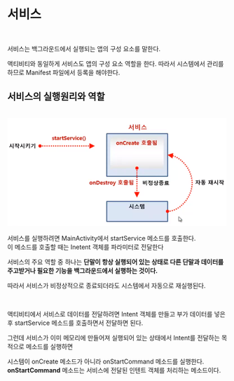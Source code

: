 # 서비스

<br>

서비스는 백그라운드에서 실행되는 앱의 구성 요소를 말한다.

액티비티와 동일하게 서비스도 앱의 구성 요소 역할을 한다. 따라서 시스템에서 관리를 하므로 Manifest 파일에서 등록을 해야한다.

## 서비스의 실행원리와 역할

<br>

<img src="./../../img/service.jpg" width = "500">

<br>

서비스를 실행하려면 MainActivity에서 startService 메소드를 호출한다.<br>
이 메소드를 호출할 때는 Inetent 객체를 파라미터로 전달한다

서비스의 주요 역할 중 하나는 **단말이 항상 실행되어 있는 상태로 다른 단말과 데이터를 주고받거나 필요한 기능을 백그라운드에서 실행하는 것이다.**

따라서 서비스가 비정상적으로 종료되더라도 시스템에서 자동으로 재실행된다.

<br>

액티비티에서 서비스로 데이터를 전달하려면 Intent 객체를 만들고 부가 데이터를 넣은 후 startService 메소드를 호출하면서 전달하면 된다.

그런데 서비스가 이미 메모리에 만들어져 실행되어 있는 상태에서 Intent를 전달하는 목적으로 메소드를 실행하면

시스템이 onCreate 메소드가 아니라 onStartCommand 메소드를 실행한다. **onStartCommand** 메소드는 서비스에 전달된 인텐트 객체를 처리하는 메소드이다.
